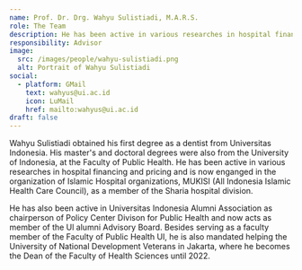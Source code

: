 ```yaml
---
name: Prof. Dr. Drg. Wahyu Sulistiadi, M.A.R.S.
role: The Team
description: He has been active in various researches in hospital financing and pricing and is now enganged in the organization of Islamic Hospital organizations, MUKISI (All Indonesia Islamic Health Care Council), as a member of the Sharia hospital division.
responsibility: Advisor
image:
  src: /images/people/wahyu-sulistiadi.png
  alt: Portrait of Wahyu Sulistiadi
social:
  - platform: GMail
    text: wahyus@ui.ac.id
    icon: LuMail
    href: mailto:wahyus@ui.ac.id
draft: false
---
```


Wahyu Sulistiadi obtained his first degree as a dentist from Universitas Indonesia. His master's and doctoral degrees were also from the University of Indonesia, at the Faculty of Public Health. He has been active in various researches in hospital financing and pricing and is now enganged in the organization of Islamic Hospital organizations, MUKISI (All Indonesia Islamic Health Care Council), as a member of the Sharia hospital division.

He has also been active in Universitas Indonesia Alumni Association as chairperson of Policy Center Divison for Public Health and now acts as member of the Ul alumni Advisory Board. Besides serving as a faculty member of the Faculty of Public Health UI, he is also mandated helping the University of National Development Veterans in Jakarta, where he becomes the Dean of the Faculty of Health Sciences until 2022.

